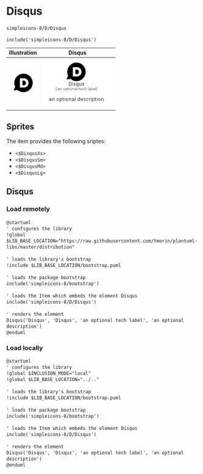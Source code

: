 # Disqus


```text
simpleicons-8/D/Disqus
```

```text
include('simpleicons-8/D/Disqus')
```



| Illustration | Disqus |
| :---: | :---: |
| ![illustration for Illustration](../../simpleicons-8/D/Disqus.png) | ![illustration for Disqus](../../simpleicons-8/D/Disqus.Local.png) |



## Sprites
The item provides the following sriptes:

- `<$DisqusXs>`
- `<$DisqusSm>`
- `<$DisqusMd>`
- `<$DisqusLg>`





## Disqus

### Load remotely
```plantuml
@startuml
' configures the library
!global $LIB_BASE_LOCATION="https://raw.githubusercontent.com/tmorin/plantuml-libs/master/distribution"

' loads the library's bootstrap
!include $LIB_BASE_LOCATION/bootstrap.puml

' loads the package bootstrap
include('simpleicons-8/bootstrap')

' loads the Item which embeds the element Disqus
include('simpleicons-8/D/Disqus')

' renders the element
Disqus('Disqus', 'Disqus', 'an optional tech label', 'an optional description')
@enduml
```

### Load locally
```plantuml
@startuml
' configures the library
!global $INCLUSION_MODE="local"
!global $LIB_BASE_LOCATION="../.."

' loads the library's bootstrap
!include $LIB_BASE_LOCATION/bootstrap.puml

' loads the package bootstrap
include('simpleicons-8/bootstrap')

' loads the Item which embeds the element Disqus
include('simpleicons-8/D/Disqus')

' renders the element
Disqus('Disqus', 'Disqus', 'an optional tech label', 'an optional description')
@enduml
```

